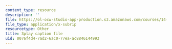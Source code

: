 ```yaml
---
content_type: resource
description: ''
file: https://ol-ocw-studio-app-production.s3.amazonaws.com/courses/14-772-development-economics-macroeconomics-spring-2013/0076f4d47ad26ac077eaac8846144993_-CASb3VeZRg.srt
file_type: application/x-subrip
resourcetype: Other
title: 3play caption file
uid: 0076f4d4-7ad2-6ac0-77ea-ac8846144993
---
```

